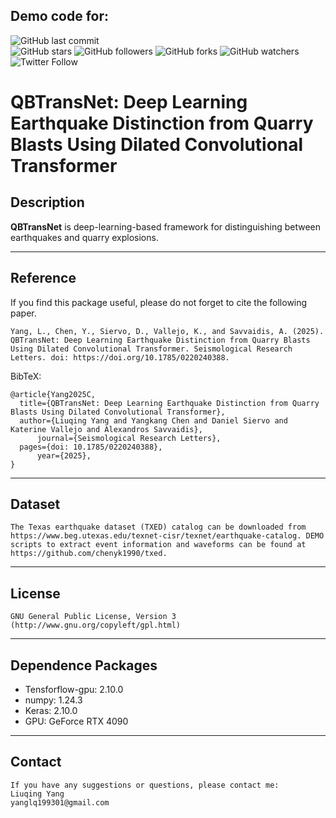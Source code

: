 ## Demo code for:


![GitHub last commit](https://img.shields.io/github/last-commit/YangLiuqing-add/QBTransNet?style=plastic)    
![GitHub stars](https://img.shields.io/github/stars/YangLiuqing-add/QBTransNet?style=social)
![GitHub followers](https://img.shields.io/github/followers/QBTransNet?style=social)
![GitHub forks](https://img.shields.io/github/forks/YangLiuqing-add/QBTransNet?style=social)
![GitHub watchers](https://img.shields.io/github/watchers/YangLiuqing-add/QBTransNet?style=social)
![Twitter Follow](https://img.shields.io/twitter/follow/YangLiuqing-add?style=social)

**QBTransNet: Deep Learning Earthquake Distinction from Quarry Blasts Using Dilated Convolutional Transformer**
======

## Description

**QBTransNet** is deep-learning-based framework for distinguishing between earthquakes and quarry explosions.

------------------- 
## Reference
If you find this package useful, please do not forget to cite the following paper.

    Yang, L., Chen, Y., Siervo, D., Vallejo, K., and Savvaidis, A. (2025). QBTransNet: Deep Learning Earthquake Distinction from Quarry Blasts Using Dilated Convolutional Transformer. Seismological Research Letters. doi: https://doi.org/10.1785/0220240388.
    
BibTeX:
	
	@article{Yang2025C,
	  title={QBTransNet: Deep Learning Earthquake Distinction from Quarry Blasts Using Dilated Convolutional Transformer},
	  author={Liuqing Yang and Yangkang Chen and Daniel Siervo and Katerine Vallejo and Alexandros Savvaidis},
          journal={Seismological Research Letters},
	  pages={doi: 10.1785/0220240388},
          year={2025},
	}
 
------------------    
## Dataset 
	The Texas earthquake dataset (TXED) catalog can be downloaded from https://www.beg.utexas.edu/texnet-cisr/texnet/earthquake-catalog. DEMO scripts to extract event information and waveforms can be found at https://github.com/chenyk1990/txed.
-------------------   
## License
    GNU General Public License, Version 3
    (http://www.gnu.org/copyleft/gpl.html)  
  
------------------    
## Dependence Packages
* Tensforflow-gpu: 2.10.0
* numpy: 1.24.3 
* Keras: 2.10.0
* GPU: GeForce RTX 4090
-------------------   
  
## Contact
    If you have any suggestions or questions, please contact me:
    Liuqing Yang 
    yanglq199301@gmail.com
  
  
  
  
  
